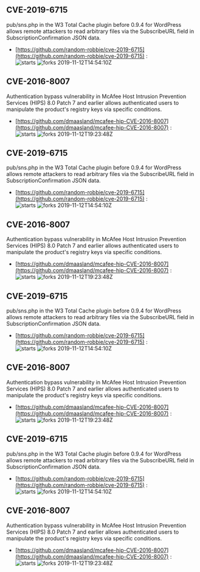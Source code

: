 ## CVE-2019-6715
 pub/sns.php in the W3 Total Cache plugin before 0.9.4 for WordPress allows remote attackers to read arbitrary files via the SubscribeURL field in SubscriptionConfirmation JSON data.

- [https://github.com/random-robbie/cve-2019-6715](https://github.com/random-robbie/cve-2019-6715) :  
![starts](https://img.shields.io/github/stars/random-robbie/cve-2019-6715.svg) 
![forks](https://img.shields.io/github/forks/random-robbie/cve-2019-6715.svg) 
2019-11-12T14:54:10Z

## CVE-2016-8007
 Authentication bypass vulnerability in McAfee Host Intrusion Prevention Services (HIPS) 8.0 Patch 7 and earlier allows authenticated users to manipulate the product's registry keys via specific conditions.

- [https://github.com/dmaasland/mcafee-hip-CVE-2016-8007](https://github.com/dmaasland/mcafee-hip-CVE-2016-8007) :  
![starts](https://img.shields.io/github/stars/dmaasland/mcafee-hip-CVE-2016-8007.svg) 
![forks](https://img.shields.io/github/forks/dmaasland/mcafee-hip-CVE-2016-8007.svg) 
2019-11-12T19:23:48Z

## CVE-2019-6715
 pub/sns.php in the W3 Total Cache plugin before 0.9.4 for WordPress allows remote attackers to read arbitrary files via the SubscribeURL field in SubscriptionConfirmation JSON data.

- [https://github.com/random-robbie/cve-2019-6715](https://github.com/random-robbie/cve-2019-6715) :  
![starts](https://img.shields.io/github/stars/random-robbie/cve-2019-6715.svg) 
![forks](https://img.shields.io/github/forks/random-robbie/cve-2019-6715.svg) 
2019-11-12T14:54:10Z

## CVE-2016-8007
 Authentication bypass vulnerability in McAfee Host Intrusion Prevention Services (HIPS) 8.0 Patch 7 and earlier allows authenticated users to manipulate the product's registry keys via specific conditions.

- [https://github.com/dmaasland/mcafee-hip-CVE-2016-8007](https://github.com/dmaasland/mcafee-hip-CVE-2016-8007) :  
![starts](https://img.shields.io/github/stars/dmaasland/mcafee-hip-CVE-2016-8007.svg) 
![forks](https://img.shields.io/github/forks/dmaasland/mcafee-hip-CVE-2016-8007.svg) 
2019-11-12T19:23:48Z

## CVE-2019-6715
 pub/sns.php in the W3 Total Cache plugin before 0.9.4 for WordPress allows remote attackers to read arbitrary files via the SubscribeURL field in SubscriptionConfirmation JSON data.

- [https://github.com/random-robbie/cve-2019-6715](https://github.com/random-robbie/cve-2019-6715) :  
![starts](https://img.shields.io/github/stars/random-robbie/cve-2019-6715.svg) 
![forks](https://img.shields.io/github/forks/random-robbie/cve-2019-6715.svg) 
2019-11-12T14:54:10Z

## CVE-2016-8007
 Authentication bypass vulnerability in McAfee Host Intrusion Prevention Services (HIPS) 8.0 Patch 7 and earlier allows authenticated users to manipulate the product's registry keys via specific conditions.

- [https://github.com/dmaasland/mcafee-hip-CVE-2016-8007](https://github.com/dmaasland/mcafee-hip-CVE-2016-8007) :  
![starts](https://img.shields.io/github/stars/dmaasland/mcafee-hip-CVE-2016-8007.svg) 
![forks](https://img.shields.io/github/forks/dmaasland/mcafee-hip-CVE-2016-8007.svg) 
2019-11-12T19:23:48Z

## CVE-2019-6715
 pub/sns.php in the W3 Total Cache plugin before 0.9.4 for WordPress allows remote attackers to read arbitrary files via the SubscribeURL field in SubscriptionConfirmation JSON data.

- [https://github.com/random-robbie/cve-2019-6715](https://github.com/random-robbie/cve-2019-6715) :  
![starts](https://img.shields.io/github/stars/random-robbie/cve-2019-6715.svg) 
![forks](https://img.shields.io/github/forks/random-robbie/cve-2019-6715.svg) 
2019-11-12T14:54:10Z

## CVE-2016-8007
 Authentication bypass vulnerability in McAfee Host Intrusion Prevention Services (HIPS) 8.0 Patch 7 and earlier allows authenticated users to manipulate the product's registry keys via specific conditions.

- [https://github.com/dmaasland/mcafee-hip-CVE-2016-8007](https://github.com/dmaasland/mcafee-hip-CVE-2016-8007) :  
![starts](https://img.shields.io/github/stars/dmaasland/mcafee-hip-CVE-2016-8007.svg) 
![forks](https://img.shields.io/github/forks/dmaasland/mcafee-hip-CVE-2016-8007.svg) 
2019-11-12T19:23:48Z

